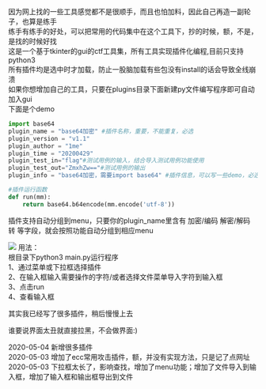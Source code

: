 因为网上找的一些工具感觉都不是很顺手，而且也怕加料，因此自己再造一副轮子，也算是练手  
练手有练手的好处，可以把常用的代码集中在这个工具下，抄的时候，额，不是，是找的时候好找  
这是一个基于tkinter的gui的ctf工具集，所有工具实现插件化编程,目前只支持python3    
所有插件均是选中时才加载，防止一股脑加载有些包没有install的话会导致全线崩溃  
如果你想增加自己的工具，只要在plugins目录下面新建py文件编写程序即可自动加入gui  
下面是个demo  
```python
import base64
plugin_name = "base64加密" #插件名称，重要，不能重复，必选
plugin_version = "v1.1"
plugin_author = "1me"
plugin_time = "20200429"
plugin_test_in="flag"#测试用例的输入，结合导入测试用例功能使用
plugin_test_out="ZmxhZw=="#测试用例的输出
plugin_info = "base64加密，需要import base64" #插件信息，可以写一些demo，必选

#插件运行函数
def run(mm):
    return base64.b64encode(mm.encode('utf-8'))
```  
  
插件支持自动分组到menu，只要你的plugin_name里含有 加密/编码  解密/解码 转 等字段，就会按照功能自动分组到相应menu  


![](https://github.com/haysengithub/ctftools/blob/master/res/gui.JPG)
用法：  
根目录下python3 main.py运行程序    
1、通过菜单或下拉框选择插件  
2、在输入框输入需要操作的字符/或者选择文件菜单导入字符到输入框  
3、点击run  
4、查看输入框  

其实我已经写了很多插件，稍后慢慢上去  
  
谁要说界面太丑就直接拉黑，不会做界面:)  

2020-05-04 新增很多插件  
2020-05-03 增加了ecc常用攻击插件，额，并没有实现方法，只是记了点网址    
2020-05-03 下拉框太长了，影响查找，增加了menu功能；增加了文件导入到输入框，增加了输入框和输出框导出到文件

